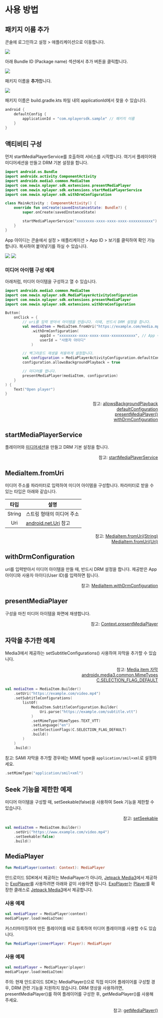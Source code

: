 # 사용 방법

## 패키지 이름 추가

콘솔에 로그인하고 설정 > 애플리케이션으로 이동합니다.

![](./img/console-menu-settings-application.png)

아래 Bundle ID (Package name) 섹션에서 추가 버튼을 클릭합니다.

![](./img/console-add-app-button.png)

패키지 이름을 **추가**합니다.

![](./img/console-add-app.png)

패키지 이름은 build.gradle.kts 파일 내의 applicationId에서 찾을 수 있습니다.

```kotlin
android {
    defaultConfig {
        applicationId = "com.nplayersdk.sample" // 패키지 이름
    }
}
```

## 액티비티 구성

먼저 startMediaPlayerService를 호출하여 서비스를 시작합니다. 여기서 플레이어와 미디어세션을 만들고 DRM 기본 설정을 합니다.

```kotlin
import android.os.Bundle
import androidx.activity.ComponentActivity
import androidx.media3.common.MediaItem
import com.newin.nplayer.sdk.extensions.presentMediaPlayer
import com.newin.nplayer.sdk.extensions.startMediaPlayerService
import com.newin.nplayer.sdk.withDrmConfiguration

class MainActivity : ComponentActivity() {
	override fun onCreate(savedInstanceState: Bundle?) {
		super.onCreate(savedInstanceState)

        startMediaPlayerService("xxxxxxxx-xxxx-xxxx-xxxx-xxxxxxxxxxx") // App 아이디
	}
}
```

App 아이디는 콘솔에서 설정 > 애플리케이션 > App ID > 보기를 클릭하여 확인 가능합니다. 복사하여 붙여넣기를 하실 수 있습니다.

![](./img/console-app-id-btn.png)
![](./img/console-app-id.png)

### 미디어 아이템 구성 예제 

아래처럼, 미디어 아이템을 구성하고 열 수 있습니다.

```kotlin
import androidx.media3.common.MediaItem
import com.newin.nplayer.sdk.MediaPlayerActivityConfiguration
import com.newin.nplayer.sdk.extensions.presentMediaPlayer
import com.newin.nplayer.sdk.extensions.withDrmConfiguration

Button(
	onClick = { 
		// uri를 입력 받아서 아이템을 만듭니다. 이때, 반드시 DRM 설정을 합니다.
		val mediaItem = MediaItem.fromUri("https://example.com/media.mp4")
			.withDrmConfiguration(
				appId = "xxxxxxxx-xxxx-xxxx-xxxx-xxxxxxxxxxx", // App 아이디
				userId = "사용자 아이디"
			)

		// 백그라운드 재생을 허용하게 설정합니다.
        val configuration = MediaPlayerActivityConfiguration.defaultConfiguration
        configuration.allowsBackgroundPlayback = true

        // 미디어를 엽니다.
		presentMediaPlayer(mediaItem, configuration)
	}
) {
	Text("Open player")
}
```

<div align="right">
참고: <a href="../class/media-player-activity-configuration/home.md#allowsbackgroundplayback">allowsBackgroundPlayback</a><br>
<a href="../class/media-player-activity-configuration/home.md#defaultconfiguration">defaultConfiguration</a><br>
<a href="../class/context/home.md#presentmediaplayer">presentMediaPlayer()</a><br>
<a href="../class/media-item/home.md#withdrmconfiguration">withDrmConfiguration</a>
</div>

## startMediaPlayerService

플레이어와 [미디어세션](https://developer.android.com/media/media3/session/control-playback#creating-media)을 만들고 DRM 기본 설정을 합니다.
<div align="right">
참고: <a href="../class/context/home.md#startmediaplayerservice">startMediaPlayerService</a>
</div>

## MediaItem.fromUri

미디어 주소를 파라미터로 입력하여 미디어 아이템을 구성합니다. 파라미터로 받을 수 있는 타입은 아래와 같습니다.

| 타입 | 설명 |
|:----:|-----|
| String | 스트링 형태의 미디어 주소 |
| Uri | [android.net.Uri](https://developer.android.com/reference/android/net/Uri) 참고 |

<div align="right">
참고: <a href="https://developer.android.com/reference/androidx/media3/common/MediaItem#fromUri(java.lang.String)">MediaItem.fromUri(String)</a><br>
<a href="https://developer.android.com/reference/androidx/media3/common/MediaItem#fromUri(android.net.Uri)">MediaItem.fromUri(Uri)</a>
</div>

## withDrmConfiguration

uri를 입력받아서 미디어 아이템을 만들 때, 반드시 DRM 설정을 합니다. 제공받은 App 아이디와 사용자 아이디(User ID)를 입력하면 됩니다.
<div align="right">
참고: <a href="../class/media-item/home.md#withdrmconfiguration">MediaItem.withDrmConfiguration</a>
</div>

## presentMediaPlayer

구성을 마친 미디어 아이템을 화면에 재생합니다.

<div align="right">
참고: <a href="../class/context/home.md#presentmediaplayer">Context.presentMediaPlayer</a>
</div>

## 자막을 추가한 예제

Media3에서 제공하는 setSubtitleConfigurations() 사용하여 자막을 추가할 수 있습니다.

<div align="right">
참고: <a href="https://developer.android.com/media/media3/exoplayer/media-items#sideloading-subtitle">Media item 자막</a><br>
<a href="https://developer.android.com/reference/androidx/media3/common/MimeTypes">androidx.media3.common.MimeTypes</a><br>
<a href="https://developer.android.com/reference/androidx/media3/common/C?_gl=1*1wu9eo9*_up*MQ..*_ga*MTg3NTE4NTA1Ny4xNzIzMDA5Nzg0*_ga_6HH9YJMN9M*MTcyMzAwOTc4My4xLjAuMTcyMzAwOTc4My4wLjAuMA..#SELECTION_FLAG_DEFAULT()">C.SELECTION_FLAG_DEFAULT</a>
</div>

```kotlin
val mediaItem = MediaItem.Builder()
	.setUri("https://example.com/video.mp4")
	.setSubtitleConfigurations(
		listOf(
			MediaItem.SubtitleConfiguration.Builder(
				Uri.parse("https://example.com/subtitle.vtt")
			)
			.setMimeType(MimeTypes.TEXT_VTT)
			.setLanguage("en")
            .setSelectionFlags(C.SELECTION_FLAG_DEFAULT)
			.build()
		)
	)
	.build()
```

참고: SAMI 자막을 추가할 경우에는 MIME type을 `application/smil+xml`로 설정하세요.

```kotlin
.setMimeType("application/smil+xml")
```

## Seek 기능을 제한한 예제

미디어 아이템을 구성할 때, setSeekable(false)을 사용하여 Seek 기능을 제한할 수 있습니다.

<div align="right">
참고: <a href="../class/media-item-builder/home.md#setseekable">setSeekable</a>
</div>

```kotlin
val mediaItem = MediaItem.Builder()
	.setUri("https://www.example.com/video.mp4")
    .setSeekable(false)
    .build()
```

## MediaPlayer

```kotlin
fun MediaPlayer(context: Context): MediaPlayer
```

안드로이드 SDK에서 제공하는 MediaPlayer가 아니라, [Jetpack Media3](https://developer.android.com/jetpack/androidx/releases/media3)에서 제공하는 [ExoPlayer](https://developer.android.com/media/media3/exoplayer)를 사용하려면 아래와 같이 사용하면 됩니다. [ExoPlayer](https://developer.android.com/media/media3/exoplayer)는 [Player](https://developer.android.com/reference/androidx/media3/common/Player)를 확장한 클래스로 [Jetpack Media3](https://developer.android.com/jetpack/androidx/releases/media3)에서 제공합니다.

### 사용 예제

```kotlin
val mediaPlayer = MediaPlayer(context)
mediaPlayer.load(mediaItem)
```

커스터마이징하여 만든 플레이어를 바로 등록하여 미디어 플레이어를 사용할 수도 있습니다.

```kotlin
fun MediaPlayer(innerPlayer: Player): MediaPlayer
```

### 사용 예제

```kotlin
val mediaPlayer = MediaPlayer(player)
mediaPlayer.load(mediaItem)
```

주의: 현재 안드로이드 SDK는 MediaPlayer()으로 직접 미디어 플레이어를 구성할 경우, DRM 관련 기능을 지원하지 않습니다. DRM 영상을 사용하려면, presentMediaPlayer()를 하여 플레이어를 구성한 후, getMediaPlayer()를 사용해 주세요.

<div align="right">
참고: <a href="../class/context/home.md#getmediaplayer">getMediaPlayer()</a>
</div>
